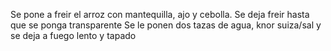 Se pone a freir el arroz con mantequilla, ajo y cebolla.
Se deja freir hasta que se ponga transparente
Se le ponen dos tazas de agua, knor suiza/sal y se deja a fuego lento y tapado
